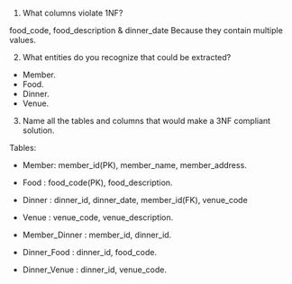 1. What columns violate 1NF?

food_code, food_description & dinner_date
Because they contain multiple values.

2. What entities do you recognize that could be extracted?

- Member.
- Food.
- Dinner.
- Venue.

3. Name all the tables and columns that would make a 3NF compliant solution.

Tables:

- Member: member_id(PK), member_name, member_address.

- Food : food_code(PK), food_description.

- Dinner : dinner_id, dinner_date, member_id(FK), venue_code

- Venue : venue_code, venue_description.

- Member_Dinner : member_id, dinner_id.
- Dinner_Food : dinner_id, food_code.
- Dinner_Venue : dinner_id, venue_code.
